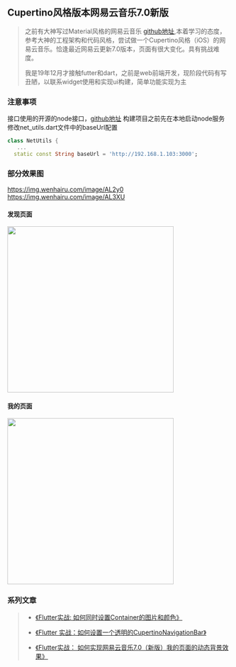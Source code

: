## Cupertino风格版本网易云音乐7.0新版

> 之前有大神写过Material风格的网易云音乐 [github地址](https://github.com/fluttercandies/NeteaseCloudMusic),本着学习的态度，参考大神的工程架构和代码风格，尝试做一个Cupertino风格（iOS）的网易云音乐。恰逢最近网易云更新7.0版本，页面有很大变化。具有挑战难度。
>
> 我是19年12月才接触futter和dart，之前是web前端开发，现阶段代码有写丑陋，以联系widget使用和实现ui构建，简单功能实现为主

### 注意事项

接口使用的开源的node接口，[github地址](https://github.com/Binaryify/NeteaseCloudMusicApi)
构建项目之前先在本地启动node服务
修改net_utils.dart文件中的baseUrl配置
```dart
class NetUtils {
   ...
  static const String baseUrl = 'http://192.168.1.103:3000';
```

### 部分效果图

https://img.wenhairu.com/image/AL2y0
https://img.wenhairu.com/image/AL3XU

#### 发现页面
<img src="https://cdn.img.wenhairu.com/images/2020/01/17/ALz9g.png" width=375>

#### 我的页面
<img src="https://cdn.img.wenhairu.com/images/2020/01/17/ALt6j.png" width=375>


### 系列文章
> + [《Flutter实战: 如何同时设置Container的图片和颜色》](https://juejin.im/post/5e1c1a94e51d4557eb6205c0)
> 
> + [《Flutter 实战：如何设置一个透明的CupertinoNavigationBar》](https://juejin.im/post/5e1c1ddce51d451c774dc7af)
> 
> + [《Flutter实战： 如何实现网易云音乐7.0（新版）我的页面的动态背景效果》](https://juejin.im/post/5e20a7086fb9a02fcb1f7bf2)